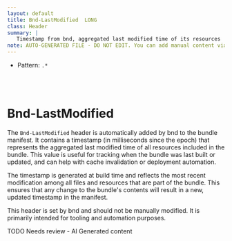 ```yaml
---
layout: default
title: Bnd-LastModified  LONG
class: Header
summary: |
   Timestamp from bnd, aggregated last modified time of its resources
note: AUTO-GENERATED FILE - DO NOT EDIT. You can add manual content via same filename in ext folder. 
---
```


- Pattern: `.*`

<!-- Manual content from: ext/bnd_lastmodified.md --><br /><br />

# Bnd-LastModified

The `Bnd-LastModified` header is automatically added by bnd to the bundle manifest. It contains a timestamp (in milliseconds since the epoch) that represents the aggregated last modified time of all resources included in the bundle. This value is useful for tracking when the bundle was last built or updated, and can help with cache invalidation or deployment automation.

The timestamp is generated at build time and reflects the most recent modification among all files and resources that are part of the bundle. This ensures that any change to the bundle's contents will result in a new, updated timestamp in the manifest.

This header is set by bnd and should not be manually modified. It is primarily intended for tooling and automation purposes.


TODO Needs review - AI Generated content
